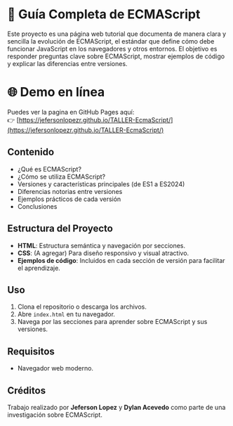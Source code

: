 # 📘 Guía Completa de ECMAScript

Este proyecto es una página web tutorial que documenta de manera clara y sencilla la evolución de ECMAScript, el estándar que define cómo debe funcionar JavaScript en los navegadores y otros entornos. El objetivo es responder preguntas clave sobre ECMAScript, mostrar ejemplos de código y explicar las diferencias entre versiones.

# 🌐 Demo en línea

Puedes ver la pagina en GitHub Pages aquí:  
👉 [https://jefersonlopezr.github.io/TALLER-EcmaScript/](https://jefersonlopezr.github.io/TALLER-EcmaScript/)  


## Contenido

- ¿Qué es ECMAScript?
- ¿Cómo se utiliza ECMAScript?
- Versiones y características principales (de ES1 a ES2024)
- Diferencias notorias entre versiones
- Ejemplos prácticos de cada versión
- Conclusiones

## Estructura del Proyecto

- **HTML**: Estructura semántica y navegación por secciones.
- **CSS**: (A agregar) Para diseño responsivo y visual atractivo.
- **Ejemplos de código**: Incluidos en cada sección de versión para facilitar el aprendizaje.

## Uso

1. Clona el repositorio o descarga los archivos.
2. Abre `index.html` en tu navegador.
3. Navega por las secciones para aprender sobre ECMAScript y sus versiones.

## Requisitos

- Navegador web moderno.

## Créditos

Trabajo realizado por **Jeferson Lopez** y **Dylan Acevedo** como parte de una investigación sobre ECMAScript.

